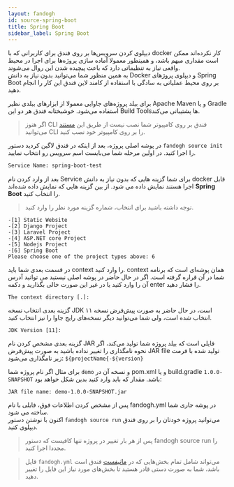 ```yaml
---
layout: fandogh
id: source-spring-boot
title: Spring Boot
sidebar_label: Spring Boot 
---
```


دیپلوی کردن سرویس‌ها بر روی فندق برای کاربرانی که با docker کار نکرده‌اند ممکن است مقداری مبهم باشد، و همینطور معمولا آماده سازی پروژه‌ها برای اجرا در محیط واقعی نیاز به تنظیماتی دارد که باعث پیچیده شدن این روال می‌شوند.  
به همین منظور شما می‌توانید بدون نیاز به دانش Docker و دیپلوی پروژهای Spring Boot بر روی محیط عملیاتی به سادگی با استفاده از کامند لاین فندق این کار را انجام دهید.  

برای بیلد پروژه‌های جاوایی معمولا از ابزار‌های بیلدی نظیر Apache Maven و یا Gradle استفاده می‌شود. خوشبختانه فندق هر دو این Build Toolsها پشتیبانی می‌کند. 
  
> اگر هنوز CLI  فندق بر روی کامپیوتر شما نصب نیست از طریق این [مستند](https://docs.fandogh.cloud/docs/getting-started.html) می‌توانید CLI را بر روی کامپیوتر خود نصب کنید.  
  
  
در پوشه اصلی پروژه، بعد از اینکه در فندق لاگین کردید دستور `fandogh source init‍` را اجرا کنید.
 در اولین مرحله شما می‌بایست اسم سرویس رو انتخاب نمایید.  
  
```bash
Service Name: spring-boot-test  
```  
  
 
  
 بعد از وارد کردن نام Service  برای شما گزینه هایی که بدون نیاز به دانش docker قابل اجرا هستند نمایش داده می شود. از بین گزینه هایی که نمایش داده شده‌اند **Spring Boot** را انتخاب کنید.  
  
> توجه داشته باشید  برای انتخاب، شماره گزینه مورد نظر را وارد کنید.  
  
```  
-[1] Static Website
-[2] Django Project
-[3] Laravel Project
-[4] ASP.NET core Project
-[5] Nodejs Project
-[6] Spring Boot
Please choose one of the project types above: 6
```  

در قسمت بعدی شما باید context را وارد کنید. context همان پوشه‌ای است که  برنامه شما در آن قراره گرفته است. اگر در حال حاضر در پوشه اصلی نیستید می توانید آدرس آن را وارد کنید یا در غیر این صورت خالی بگذارید و دکمه enter را فشار دهید.  
  
```  
The context directory [.]:  
```  
  
گزینه بعدی انتخاب نسخه JDK است، در حال حاضر به صورت پیش‌فرض نسخه ۱۱ انتخاب شده است، ولی شما می‌توانید دیگر نسخه‌های رایج جاوا را نیز انتخاب کنید.
  
```  
JDK Version [11]:
```  
  
 گزینه بعدی مشخص کردن نام JAR فایلی است که بیلد پروژه شما تولید می‌کند، اگر نحوه نامگذاری را تغییر نداده باشید به صورت پیش‌فرض JAR file تولید شده با فرمت زیر نامگذاری می‌شود:
 `${projectName{-${version}`

برای مثال اگر نام پروژه شما `demo` و نسخه آن در pom.xml و یا build.gradle `1.0.0-SNAPSHOT` باشد. مقدار که باید وارد کنید بدین شکل خواهد بود:

```
JAR file name: demo-1.0.0-SNAPSHOT.jar
```
 
 
پس از مشخص کردن اطلاعات فوق، فایلی با نام fandogh.yml در پوشه جاری شما ساخته می شود.   
اکنون با نوشتن دستور `fandogh source run` می‌توانید پروژه خودتان را بر روی فندق دیپلوی کنید.  
  
> پس از هر بار تغییر در پروژه تنها کافیست که دستور fandogh source run را مجددا اجرا کنید.

> فایل `fandogh.yml` می‌تواند شامل تمام بخش‌هایی که در [مانیفست](https://docs.fandogh.cloud/docs/service-manifest.html) فندق است باشد، شما به صورت دستی قادر هستید تا بخش‌های مورد نیاز این فایل را تغییر دهید.  
    
